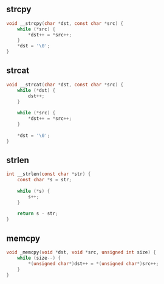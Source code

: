 ## strcpy

```c
void __strcpy(char *dst, const char *src) {
	while (*src) {
		*dst++ = *src++;
	}
	*dst = '\0';
}
```

## strcat
```c
void __strcat(char *dst, const char *src) {
	while (*dst) {
		dst++;
	}
	
	while (*src) {
		*dst++ = *src++;
	}
	
	*dst = '\0';
}
```

## strlen

```c
int __strlen(const char *str) {
	const char *s = str;
	
	while (*s) {
		s++;
	}
	
	return s - str;
}
```

## memcpy
```c
void _memcpy(void *dst, void *src, unsigned int size) {
	while (size--) {
		*(unsigned char*)dst++ = *(unsigned char*)src++;
	}
}
```
